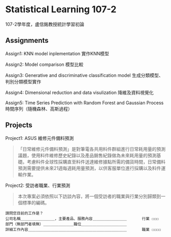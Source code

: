 # Statistical Learning 107-2
107-2學年度，盧信銘教授統計學習初論

## Assignments
Assign1: KNN model inplementation 實作KNN模型

Assign2: Model comparison 模型比較

Assign3: Generative and discriminative classification model 生成分類模型、判別分類模型實作

Assign4: Dimensional reduction and data visulization 降維及資料視覺化

Assign5: Time Series Prediction with Random Forest and Gaussian Process 時間序列（隨機森林、高斯過程）

## Projects
Project1: ASUS 維修元件備料預測

>「日常維修元件備料預測」是對筆電各共用料件群組進行日常耗用量的預測議題，使用料件維修歷史紀錄以及產品銷售紀錄做為未來耗用量的預測基礎。考慮料件全球性採購直至料件送達維修據點所需的備貨時間，日常備料預測需要提供未來21週每週耗用量預測，以供客服單位進行採購以及料件運輸作業。

Project2: 受訪者職業、行業預測

>本次專案必須依照以下訪談內容，將一個受訪者的職業與行業分別歸類到一個標準的編碼。

```
請問您目前的工作是？
公司名稱＿＿＿＿＿＿＿＿＿，主要產品、服務內容＿＿＿＿＿＿＿＿＿　　　　行業 ☐☐☐
部門（無部門者填無）＿＿＿＿＿＿＿＿職位＿＿＿＿＿＿＿＿＿＿＿＿
詳細工作內容＿＿＿＿＿＿＿＿＿＿＿＿＿＿＿＿＿＿＿＿＿＿＿＿＿＿　　　　職業 ☐☐☐☐
```

